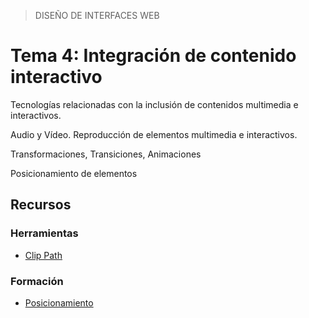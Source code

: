 > DISEÑO DE INTERFACES WEB

# Tema 4: Integración de contenido interactivo

Tecnologías relacionadas con la inclusión de contenidos multimedia e interactivos.

Audio y Vídeo. Reproducción de elementos multimedia e interactivos.

Transformaciones, Transiciones, Animaciones

Posicionamiento de elementos



## Recursos

### Herramientas

- [Clip Path](https://bennettfeely.com/clippy/)

### Formación

- [Posicionamiento](https://www.geeksforgeeks.org/css-positioning-elements/?ref=lbp)

